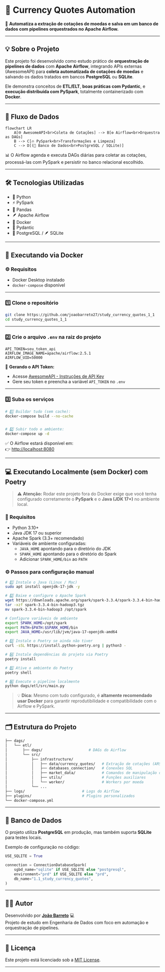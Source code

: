 # 💱 Currency Quotes Automation

🚀 **Automatiza a extração de cotações de moedas e salva em um banco de dados com pipelines orquestrados no Apache Airflow.**

---

## 💡 Sobre o Projeto

Este projeto foi desenvolvido como estudo prático de **orquestração de pipelines de dados** com **Apache Airflow**, integrando APIs externas (AwesomeAPI) para **coleta automatizada de cotações de moedas** e salvando os dados tratados em bancos **PostgreSQL** ou **SQLite**.  

Ele demonstra conceitos de **ETL/ELT**, **boas práticas com Pydantic**, e **execução distribuída com PySpark**, totalmente containerizado com **Docker**.

---

## 🧭 Fluxo de Dados

```mermaid
flowchart LR
    A[🌐 AwesomeAPI<br>Coleta de Cotações] --> B[⚙️ Airflow<br>Orquestra as DAGs]
    B --> C[🔥 PySpark<br>Transformações e Limpeza]
    C --> D[(💾 Banco de Dados<br>PostgreSQL / SQLite)]
```

📊 O Airflow agenda e executa DAGs diárias para coletar as cotações, processá-las com PySpark e persistir no banco relacional escolhido.

---

## 🛠️ Tecnologias Utilizadas

- 🐍 Python  
- ⚡ PySpark  
- 🧮 Pandas  
- 🪶 Apache Airflow  
- 🐳 Docker  
- 🧩 Pydantic  
- 🐘 PostgreSQL / 🪶 SQLite  

---

## 🐳 Executando via Docker

### ⚙️ Requisitos
- Docker Desktop instalado  
- `docker-compose` disponível  

---

### 1️⃣ Clone o repositório
```bash
git clone https://github.com/joaobarreto27/study_currency_quotes_1_1
cd study_currency_quotes_1_1
```

---

### 2️⃣ Crie o arquivo `.env` na raiz do projeto
```env
API_TOKEN=seu_token_api
AIRFLOW_IMAGE_NAME=apache/airflow:2.5.1
AIRFLOW_UID=50000
```

🔑 **Gerando o API Token:**
- Acesse [AwesomeAPI - Instruções de API Key](https://docs.awesomeapi.com.br/instrucoes-api-key)
- Gere seu token e preencha a variável `API_TOKEN` no `.env`

---

### 3️⃣ Suba os serviços

```bash
# 1️⃣ Buildar tudo (sem cache):
docker-compose build --no-cache


# 2️⃣ Subir todo o ambiente:
docker-compose up -d
```

✅ O Airflow estará disponível em:  
👉 [http://localhost:8080](http://localhost:8080)

---

## 💻 Executando Localmente (sem Docker) com Poetry

> ⚠️ **Atenção:** Rodar este projeto fora do Docker exige que você tenha configurado corretamente o **PySpark** e o **Java (JDK 17+)** no ambiente local.

### 🧰 Requisitos
- Python 3.10+  
- Java JDK 17 ou superior  
- Apache Spark (3.3+ recomendado)  
- Variáveis de ambiente configuradas:  
  - `JAVA_HOME` apontando para o diretório do JDK  
  - `SPARK_HOME` apontando para o diretório do Spark  
  - Adicionar `SPARK_HOME/bin` ao `PATH`

### ⚙️ Passos para configuração manual
```bash
# 1️⃣ Instale o Java (Linux / Mac)
sudo apt install openjdk-17-jdk -y

# 2️⃣ Baixe e configure o Apache Spark
wget https://downloads.apache.org/spark/spark-3.3.4/spark-3.3.4-bin-hadoop3.tgz
tar -xzf spark-3.3.4-bin-hadoop3.tgz
mv spark-3.3.4-bin-hadoop3 /opt/spark

# Configure variáveis de ambiente
export SPARK_HOME=/opt/spark
export PATH=$PATH:$SPARK_HOME/bin
export JAVA_HOME=/usr/lib/jvm/java-17-openjdk-amd64

# 3️⃣ Instale o Poetry se ainda não tiver
curl -sSL https://install.python-poetry.org | python3 -

# 4️⃣ Instale dependências do projeto via Poetry
poetry install

# 5️⃣ Ative o ambiente do Poetry
poetry shell

# 6️⃣ Execute o pipeline localmente
python dags/etl/src/main.py
```

> 💡 **Dica:** Mesmo com tudo configurado, é **altamente recomendado usar Docker** para garantir reprodutibilidade e compatibilidade com o Airflow e PySpark.

---

## 🗂️ Estrutura do Projeto

```bash
├── dags/  
│   └── etl/
│       ├── dags/                     # DAGs do Airflow
│       └── src/
│           ├── infrastructure/
│           │   ├── data/currency_quotes/   # Extração de cotações (ARS, USD, BTC, etc.)
│           │   ├── databases_connection/   # Conexões SQL
│           │   ├── market_data/            # Comandos de manipulação de dados
│           │   ├── utils/                  # Funções auxiliares
│           │   └── worker/                 # Workers por moeda
│           └── ...
├── logs/                          # Logs do Airflow
├── plugins/                       # Plugins personalizados
└── docker-compose.yml
```

---

## 💾 Banco de Dados

O projeto utiliza **PostgreSQL** em produção, mas também suporta **SQLite** para testes locais.

Exemplo de configuração no código:

```python
USE_SQLITE = True

connection = ConnectionDatabaseSpark(
    sgbd_name="sqlite" if USE_SQLITE else "postgresql",
    environment="prd" if USE_SQLITE else "prd",
    db_name="1.1_study_currency_quotes",
)
```

---

## 👨‍💻 Autor

Desenvolvido por [**João Barreto**](https://github.com/joaobarreto27) 💻  
Projeto de estudo em Engenharia de Dados com foco em automação e orquestração de pipelines.

---

## 📜 Licença

Este projeto está licenciado sob a [MIT License](LICENSE).

---
